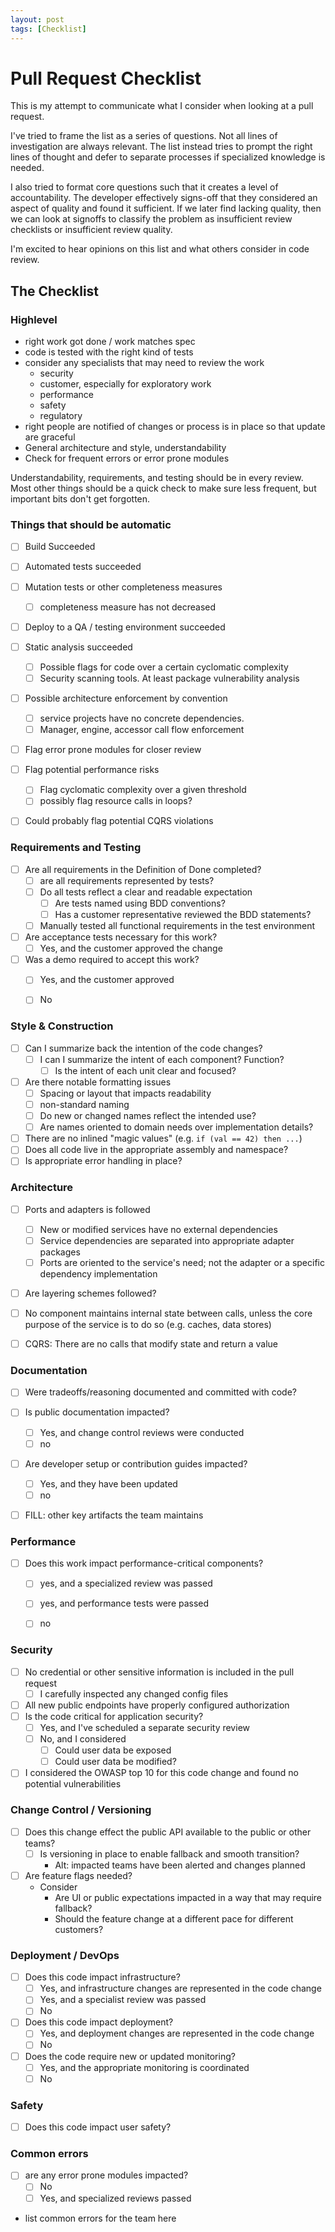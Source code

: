 ```yaml
---
layout: post
tags: [Checklist]
---
```


# Pull Request Checklist

This is my attempt to communicate what I consider when looking at a pull request.

I've tried to frame the list as a series of questions. Not all lines of investigation 
are always relevant. The list instead tries to prompt the right lines of thought and defer to separate processes if specialized knowledge is needed.

I also tried to format core questions such that it creates a level of accountability.
The developer effectively signs-off that they considered an aspect of quality and found it sufficient.
If we later find lacking quality, then we can look at signoffs to classify the problem as 
insufficient review checklists or insufficient review quality.

I'm excited to hear opinions on this list and what others consider in code review.

## The Checklist

### Highlevel
- right work got done / work matches spec
- code is tested with the right kind of tests
- consider any specialists that may need to review the work
  - security
  - customer, especially for exploratory work
  - performance
  - safety
  - regulatory
- right people are notified of changes or process is in place so that update are graceful
- General architecture and style, understandability
- Check for frequent errors or error prone modules

Understandability, requirements, and testing should be in every review. Most other things should be a quick check to make sure less frequent, but important bits don't get forgotten. 



### Things that should be automatic
- [ ] Build Succeeded
- [ ] Automated tests succeeded
- [ ] Mutation tests or other completeness measures
  - [ ] completeness measure has not decreased
- [ ] Deploy to a QA / testing environment succeeded
- [ ] Static analysis succeeded
  - [ ] Possible flags for code over a certain cyclomatic complexity
  - [ ] Security scanning tools. At least package vulnerability analysis
- [ ] Possible architecture enforcement by convention 
  - [ ] service projects have no concrete dependencies. 
  - [ ] Manager, engine, accessor call flow enforcement
- [ ] Flag error prone modules for closer review
- [ ] Flag potential performance risks
  - [ ] Flag cyclomatic complexity over a given threshold
  - [ ] possibly flag resource calls in loops?
- [ ] Could probably flag potential CQRS violations




<!-- ### Reviewer

TODO: Consider how branches in review flow should work (e.g. alternative allowable expectations, presence of different solutions ) -->

### Requirements and Testing
- [ ] Are all requirements in the Definition of Done completed?
  - [ ] are all requirements represented by tests?
  - [ ] Do all tests reflect a clear and readable expectation
    - [ ] Are tests named using BDD conventions?
    - [ ] Has a customer representative reviewed the BDD statements?
  - [ ] Manually tested all functional requirements in the test environment
- [ ] Are acceptance tests necessary for this work?
  - [ ] Yes, and the customer approved the change
- [ ] Was a demo required to accept this work?
  - [ ] Yes, and the customer approved
  - [ ] No


### Style & Construction 
- [ ] Can I summarize back the intention of the code changes?
  - [ ] I can I summarize the intent of each component? Function?
    - [ ] Is the intent of each unit clear and focused?
- [ ] Are there notable formatting issues 
  - [ ] Spacing or layout that impacts readability
  - [ ] non-standard naming
  - [ ] Do new or changed names reflect the intended use?
  - [ ] Are names oriented to domain needs over implementation details?
- [ ] There are no inlined "magic values" (e.g. `if (val == 42) then ...`)
- [ ] Does all code live in the appropriate assembly and namespace?
- [ ] Is appropriate error handling in place?

### Architecture
- [ ] Ports and adapters is followed
  - [ ] New or modified services have no external dependencies
  - [ ] Service dependencies are separated into appropriate adapter packages
  - [ ] Ports are oriented to the service's need; not the adapter or a specific dependency implementation
- [ ] Are layering schemes followed?
- [ ] No component maintains internal state between calls, unless the core purpose of the service is to do so (e.g. caches, data stores)
- [ ] CQRS: There are no calls that modify state and return a value


### Documentation
- [ ] Were tradeoffs/reasoning documented and committed with code?
- [ ] Is public documentation impacted?
  - [ ] Yes, and change control reviews were conducted
  - [ ] no
- [ ] Are developer setup or contribution guides impacted?
  - [ ] Yes, and they have been updated
  - [ ] no
- [ ] FILL: other key artifacts the team maintains


### Performance
- [ ] Does this work impact performance-critical components?
  - [ ] yes, and a specialized review was passed
  - [ ] yes, and performance tests were passed
  - [ ] no


### Security
- [ ] No credential or other sensitive information is included in the pull request
  - [ ] I carefully inspected any changed config files
- [ ] All new public endpoints have properly configured authorization
- [ ] Is the code critical for application security? 
  - [ ] Yes, and I've scheduled a separate security review
  - [ ] No, and I considered
    - [ ] Could user data be exposed
    - [ ] Could user data be modified?
- [ ] I considered the OWASP top 10 for this code change and found no potential vulnerabilities

### Change Control / Versioning
- [ ] Does this change effect the public API available to the public or other teams?
  - [ ] Is versioning in place to enable fallback and smooth transition?
    - Alt: impacted teams have been alerted and changes planned
- [ ] Are feature flags needed?
  - Consider
    - Are UI or public expectations impacted in a way that may require fallback?
    - Should the feature change at a different pace for different customers?


### Deployment / DevOps
- [ ] Does this code impact infrastructure?
  - [ ] Yes, and infrastructure changes are represented in the code change
  - [ ] Yes, and a specialist review was passed
  - [ ] No
- [ ] Does this code impact deployment?
  - [ ] Yes, and deployment changes are represented in the code change
  - [ ] No
- [ ] Does the code require new or updated monitoring?
  - [ ] Yes, and the appropriate monitoring is coordinated
  - [ ] No

### Safety
- [ ] Does this code impact user safety?


### Common errors
- [ ] are any error prone modules impacted?
  - [ ] No
  - [ ] Yes, and specialized reviews passed
- list common errors for the team here

